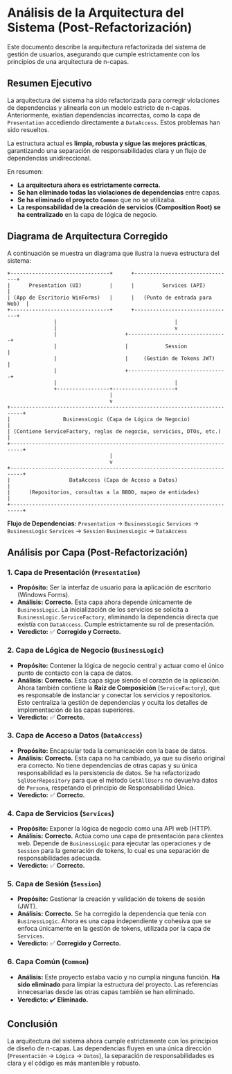 # Análisis de la Arquitectura del Sistema (Post-Refactorización)

Este documento describe la arquitectura refactorizada del sistema de gestión de usuarios, asegurando que cumple estrictamente con los principios de una arquitectura de n-capas.

## Resumen Ejecutivo

La arquitectura del sistema ha sido refactorizada para corregir violaciones de dependencias y alinearla con un modelo estricto de n-capas. Anteriormente, existían dependencias incorrectas, como la capa de `Presentation` accediendo directamente a `DataAccess`. Estos problemas han sido resueltos.

La estructura actual es **limpia, robusta y sigue las mejores prácticas**, garantizando una separación de responsabilidades clara y un flujo de dependencias unidireccional.

En resumen:
- **La arquitectura ahora es estrictamente correcta.**
- **Se han eliminado todas las violaciones de dependencias** entre capas.
- **Se ha eliminado el proyecto `Common`** que no se utilizaba.
- **La responsabilidad de la creación de servicios (Composition Root) se ha centralizado** en la capa de lógica de negocio.

## Diagrama de Arquitectura Corregido

A continuación se muestra un diagrama que ilustra la nueva estructura del sistema:

```
+--------------------------------+      +--------------------------------+
|      Presentation (UI)         |      |         Services (API)         |
| (App de Escritorio WinForms)   |      |   (Punto de entrada para Web)  |
+--------------------------------+      +--------------------------------+
               |                                      |
               |                                      v
               |                      +--------------------------------+
               |                      |            Session             |
               |                      |     (Gestión de Tokens JWT)    |
               |                      +--------------------------------+
               |                                      |
               +-----------------+--------------------+
                                 |
                                 v
+--------------------------------------------------------------------------+
|                 BusinessLogic (Capa de Lógica de Negocio)                  |
| (Contiene ServiceFactory, reglas de negocio, servicios, DTOs, etc.)      |
+--------------------------------------------------------------------------+
                                 |
                                 v
+--------------------------------------------------------------------------+
|                   DataAccess (Capa de Acceso a Datos)                      |
|      (Repositorios, consultas a la BBDD, mapeo de entidades)             |
+--------------------------------------------------------------------------+
```

**Flujo de Dependencias:**
`Presentation` -> `BusinessLogic`
`Services` -> `BusinessLogic`
`Services` -> `Session`
`BusinessLogic` -> `DataAccess`

## Análisis por Capa (Post-Refactorización)

### 1. Capa de Presentación (`Presentation`)
- **Propósito:** Ser la interfaz de usuario para la aplicación de escritorio (Windows Forms).
- **Análisis:** **Correcto.** Esta capa ahora depende únicamente de `BusinessLogic`. La inicialización de los servicios se solicita a `BusinessLogic.ServiceFactory`, eliminando la dependencia directa que existía con `DataAccess`. Cumple estrictamente su rol de presentación.
- **Veredicto:** :white_check_mark: **Corregido y Correcto.**

### 2. Capa de Lógica de Negocio (`BusinessLogic`)
- **Propósito:** Contener la lógica de negocio central y actuar como el único punto de contacto con la capa de datos.
- **Análisis:** **Correcto.** Esta capa sigue siendo el corazón de la aplicación. Ahora también contiene la **Raíz de Composición** (`ServiceFactory`), que es responsable de instanciar y conectar los servicios y repositorios. Esto centraliza la gestión de dependencias y oculta los detalles de implementación de las capas superiores.
- **Veredicto:** :white_check_mark: **Correcto.**

### 3. Capa de Acceso a Datos (`DataAccess`)
- **Propósito:** Encapsular toda la comunicación con la base de datos.
- **Análisis:** **Correcto.** Esta capa no ha cambiado, ya que su diseño original era correcto. No tiene dependencias de otras capas y su única responsabilidad es la persistencia de datos. Se ha refactorizado `SqlUserRepository` para que el método `GetAllUsers` no devuelva datos de `Persona`, respetando el principio de Responsabilidad Única.
- **Veredicto:** :white_check_mark: **Correcto.**

### 4. Capa de Servicios (`Services`)
- **Propósito:** Exponer la lógica de negocio como una API web (HTTP).
- **Análisis:** **Correcto.** Actúa como una capa de presentación para clientes web. Depende de `BusinessLogic` para ejecutar las operaciones y de `Session` para la generación de tokens, lo cual es una separación de responsabilidades adecuada.
- **Veredicto:** :white_check_mark: **Correcto.**

### 5. Capa de Sesión (`Session`)
- **Propósito:** Gestionar la creación y validación de tokens de sesión (JWT).
- **Análisis:** **Correcto.** Se ha corregido la dependencia que tenía con `BusinessLogic`. Ahora es una capa independiente y cohesiva que se enfoca únicamente en la gestión de tokens, utilizada por la capa de `Services`.
- **Veredicto:** :white_check_mark: **Corregido y Correcto.**

### 6. Capa Común (`Common`)
- **Análisis:** Este proyecto estaba vacío y no cumplía ninguna función. **Ha sido eliminado** para limpiar la estructura del proyecto. Las referencias innecesarias desde las otras capas también se han eliminado.
- **Veredicto:** :heavy_check_mark: **Eliminado.**

## Conclusión

La arquitectura del sistema ahora cumple estrictamente con los principios de diseño de n-capas. Las dependencias fluyen en una única dirección (`Presentación` -> `Lógica` -> `Datos`), la separación de responsabilidades es clara y el código es más mantenible y robusto.
